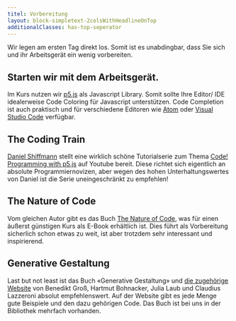 ```yaml
---
titel: Vorbereitung
layout: block-simpletext-2colsWithHeadlineOnTop
additionalClasses: has-top-seperator
---
```


Wir legen am ersten Tag direkt los. Somit ist es unabdingbar, dass Sie sich und ihr Arbeitsgerät ein wenig vorbereiten. 

## Starten wir mit dem Arbeitsgerät. 

Im Kurs nutzen wir [p5.js](https://p5js.org/) als Javascript Library. Somit sollte Ihre Editor/ IDE idealerweise Code Coloring für Javascript unterstützen. Code Completion ist auch praktisch und für verschiedene Editoren wie [Atom](https://atom.io/) oder [Visual Studio Code](https://code.visualstudio.com/) verfügbar.

<!--more-->

## The Coding Train
[Daniel Shiffmann](https://shiffman.net/about/) stellt eine wirklich schöne Tutorialserie zum Thema [Code! Programming with p5.js](https://www.youtube.com/playlist?list=PLRqwX-V7Uu6Zy51Q-x9tMWIv9cueOFTFA) auf Youtube bereit. Diese richtet sich eigentlich an absolute Programmiernovizen, aber wegen des hohen Unterhaltungswertes von Daniel ist die Serie uneingeschränkt zu empfehlen!

## The Nature of Code
Vom gleichen Autor gibt es das Buch [The Nature of Code](https://natureofcode.com/), was für einen äußerst günstigen Kurs als E-Book erhältlich ist. Dies führt als Vorbereitung sicherlich schon etwas zu weit, ist aber trotzdem sehr interessant und inspirierend.

## Generative Gestaltung
Last but not least ist das Buch «Generative Gestaltung» und [die zugehörige Website](http://www.generative-gestaltung.de/2/) von Benedikt Groß, Hartmut Bohnacker, Julia Laub und Claudius Lazzeroni absolut empfehlenswert. Auf der Website gibt es jede Menge gute Beispiele und den dazu gehörigen Code. Das Buch ist bei uns in der Bibliothek mehrfach vorhanden. 
